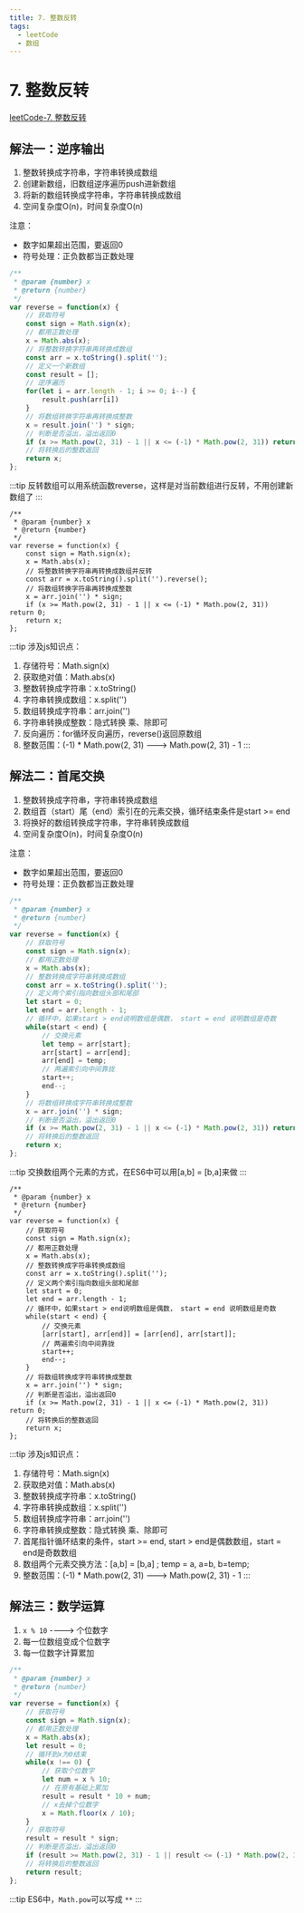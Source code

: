 ```yaml
---
title: 7. 整数反转
tags:
  - leetCode
  - 数组
---
```

# 7. 整数反转
[leetCode-7. 整数反转](https://leetcode-cn.com/problems/reverse-integer/)

## 解法一：逆序输出

1. 整数转换成字符串，字符串转换成数组
2. 创建新数组，旧数组逆序遍历push进新数组
3. 将新的数组转换成字符串，字符串转换成数组
4. 空间复杂度O(n)，时间复杂度O(n)

注意：
- 数字如果超出范围，要返回0
- 符号处理：正负数都当正数处理

```js
/**
 * @param {number} x
 * @return {number}
 */
var reverse = function(x) {
    // 获取符号
    const sign = Math.sign(x);
    // 都用正数处理
    x = Math.abs(x);
    // 将整数转换字符串再转换成数组
    const arr = x.toString().split('');
    // 定义一个新数组
    const result = [];
    // 逆序遍历
    for(let i = arr.length - 1; i >= 0; i--) {
        result.push(arr[i])
    }
    // 将数组转换字符串再转换成整数
    x = result.join('') * sign;
    // 判断是否溢出，溢出返回0
    if (x >= Math.pow(2, 31) - 1 || x <= (-1) * Math.pow(2, 31)) return 0;
    // 将转换后的整数返回
    return x;
};
```

:::tip
反转数组可以用系统函数reverse，这样是对当前数组进行反转，不用创建新数组了
:::

```js{8-11}
/**
 * @param {number} x
 * @return {number}
 */
var reverse = function(x) {
    const sign = Math.sign(x);
    x = Math.abs(x);
    // 将整数转换字符串再转换成数组并反转
    const arr = x.toString().split('').reverse();
    // 将数组转换字符串再转换成整数
    x = arr.join('') * sign;
    if (x >= Math.pow(2, 31) - 1 || x <= (-1) * Math.pow(2, 31)) return 0;
    return x;
};
```

:::tip
涉及js知识点：
1. 存储符号：Math.sign(x)
2. 获取绝对值：Math.abs(x)
3. 整数转换成字符串：x.toString()
4. 字符串转换成数组：x.split('')
5. 数组转换成字符串：arr.join('')
6. 字符串转换成整数：隐式转换 乘、除即可
7. 反向遍历：for循环反向遍历，reverse()返回原数组
8. 整数范围：(-1) * Math.pow(2, 31) --->  Math.pow(2, 31) - 1
:::

## 解法二：首尾交换

1. 整数转换成字符串，字符串转换成数组
2. 数组首（start）尾（end）索引在的元素交换，循环结束条件是start >= end
3. 将换好的数组转换成字符串，字符串转换成数组
4. 空间复杂度O(n)，时间复杂度O(n)

注意：
- 数字如果超出范围，要返回0
- 符号处理：正负数都当正数处理

```js
/**
 * @param {number} x
 * @return {number}
 */
var reverse = function(x) {
    // 获取符号
    const sign = Math.sign(x);
    // 都用正数处理
    x = Math.abs(x);
    // 整数转换成字符串转换成数组
    const arr = x.toString().split('');
    // 定义两个索引指向数组头部和尾部
    let start = 0;
    let end = arr.length - 1;
    // 循环中，如果start > end说明数组是偶数， start = end 说明数组是奇数
    while(start < end) {
        // 交换元素
        let temp = arr[start];
        arr[start] = arr[end];
        arr[end] = temp;
        // 两遍索引向中间靠拢
        start++;
        end--;
    }
    // 将数组转换成字符串转换成整数
    x = arr.join('') * sign;
    // 判断是否溢出，溢出返回0
    if (x >= Math.pow(2, 31) - 1 || x <= (-1) * Math.pow(2, 31)) return 0;
    // 将转换后的整数返回
    return x;
};
```

:::tip
交换数组两个元素的方式，在ES6中可以用[a,b] = [b,a]来做
:::

```js{17-18}
/**
 * @param {number} x
 * @return {number}
 */
var reverse = function(x) {
    // 获取符号
    const sign = Math.sign(x);
    // 都用正数处理
    x = Math.abs(x);
    // 整数转换成字符串转换成数组
    const arr = x.toString().split('');
    // 定义两个索引指向数组头部和尾部
    let start = 0;
    let end = arr.length - 1;
    // 循环中，如果start > end说明数组是偶数， start = end 说明数组是奇数
    while(start < end) {
        // 交换元素
        [arr[start], arr[end]] = [arr[end], arr[start]];
        // 两遍索引向中间靠拢
        start++;
        end--;
    }
    // 将数组转换成字符串转换成整数
    x = arr.join('') * sign;
    // 判断是否溢出，溢出返回0
    if (x >= Math.pow(2, 31) - 1 || x <= (-1) * Math.pow(2, 31)) return 0;
    // 将转换后的整数返回
    return x;
};
```

:::tip
涉及js知识点：
1. 存储符号：Math.sign(x)
2. 获取绝对值：Math.abs(x)
3. 整数转换成字符串：x.toString()
4. 字符串转换成数组：x.split('')
5. 数组转换成字符串：arr.join('')
6. 字符串转换成整数：隐式转换 乘、除即可
7. 首尾指针循环结束的条件，start >= end, start > end是偶数数组，start = end是奇数数组
8. 数组两个元素交换方法：[a,b] = [b,a] ; temp = a, a=b, b=temp;
9. 整数范围：(-1) * Math.pow(2, 31) --->  Math.pow(2, 31) - 1
:::

## 解法三：数学运算

1. `x % 10` ----> 个位数字
2. 每一位数组变成个位数字
3. 每一位数字计算累加

```js
/**
 * @param {number} x
 * @return {number}
 */
var reverse = function(x) {
    // 获取符号
    const sign = Math.sign(x);
    // 都用正数处理
    x = Math.abs(x);
    let result = 0;
    // 循环到x为0结束
    while(x !== 0) {
        // 获取个位数字
        let num = x % 10;
        // 在原有基础上累加
        result = result * 10 + num;
        // x去掉个位数字
        x = Math.floor(x / 10);
    }
    // 获取符号
    result = result * sign;
    // 判断是否溢出，溢出返回0
    if (result >= Math.pow(2, 31) - 1 || result <= (-1) * Math.pow(2, 31)) return 0;
    // 将转换后的整数返回
    return result;
};
```

:::tip
ES6中，`Math.pow`可以写成 `**`
:::
